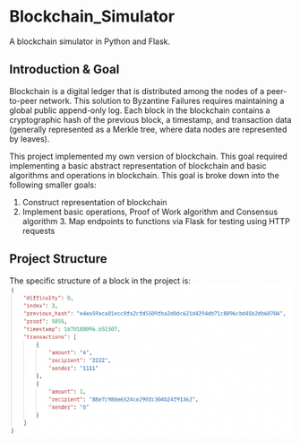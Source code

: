 # Blockchain_Simulator
A blockchain simulator in Python and Flask.

## Introduction & Goal

Blockchain is a digital ledger that is distributed among the nodes of a peer-to-peer network. This solution to Byzantine Failures requires maintaining a global public append-only log. Each block in the blockchain contains a cryptographic hash of the previous block, a timestamp, and transaction data (generally represented as a Merkle tree, where data nodes are represented by leaves).

This project implemented my own version of blockchain. This goal required implementing a basic abstract representation of blockchain and basic algorithms and operations in blockchain. This goal is broke down into the following smaller goals:

1. Construct representation of blockchain
2. Implement basic operations, Proof of Work algorithm and Consensus algorithm 3. Map endpoints to functions via Flask for testing using HTTP requests



## Project Structure

The specific structure of a block in the project is:<img src="https://github.com/Tianhao-Li/Blockchain_Simulator/blob/main/Block%20Structure.png">
